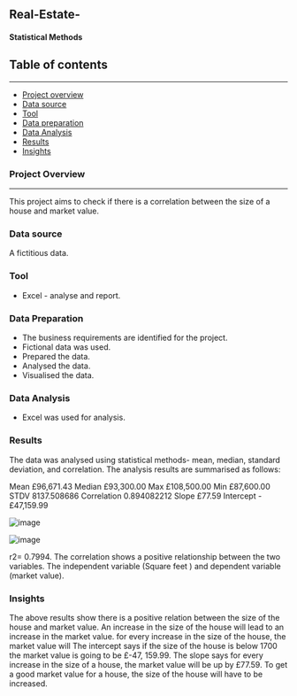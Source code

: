 ## Real-Estate-
#### Statistical Methods


## Table of contents
---
- [Project overview](#project-overview)
- [Data source](#data-source)
- [Tool](#tool)
- [Data preparation](#data-preparation)
- [Data Analysis](#data-analysis)
- [Results](#results)
- [Insights](#insights)
 


### Project Overview
---
This project aims to check if there is a  correlation between the  size of a house and market value. 



### Data source
A fictitious data. 
### Tool
- Excel - analyse and report.


### Data Preparation 
- The business requirements are identified for the project.
- Fictional data was used.
- Prepared the data.
- Analysed the data.
- Visualised the data. 


### Data Analysis
- Excel was used for  analysis.

  
### Results
The data was analysed using statistical methods- mean, median, standard deviation, and correlation.
The analysis results are summarised as follows:
  
Mean 	£96,671.43
Median	£93,300.00
Max	£108,500.00
Min	£87,600.00
STDV	8137.508686
Correlation	0.894082212
Slope	£77.59
Intercept 	-£47,159.99

![image](https://github.com/taiwoamao1/Real-Estate-/assets/112169247/cd40a1e0-82a1-4f49-8402-772a76533da0)

![image](https://github.com/taiwoamao1/Real-Estate-/assets/112169247/4fcf7125-650c-4322-a75a-d8c6d13acf32)

r2= 0.7994. 
The correlation shows a positive relationship between  the two variables. The independent variable (Square feet ) and dependent variable (market value). 

### Insights
The above results show there is a positive relation between the size of the house and market value. An increase in the size of the house will lead to an increase in the market value.
for every increase in the size of the house, the market value will
The intercept says if the size of the house is below 1700 the market value is going to be £-47, 159.99. 
The slope says for every increase in the size of a house, the market value will be up by £77.59.
To get a good market value for a house, the size of the house will have to be increased.

